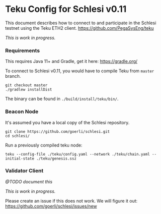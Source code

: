 # Teku Config for Schlesi v0.11
This document describes how to connect to and participate in the Schlesi testnet using the Teku ETH2 client. https://github.com/PegaSysEng/teku

_This is work in progress._

### Requirements
This requires Java 11+ and Gradle, get it here: https://gradle.org/

To connect to Schlesi v0.11, you would have to compile Teku from `master` branch.

```
git checkout master
./gradlew installDist
```

The binary can be found in `./build/install/teku/bin/`.

### Beacon Node
It's assumed you have a local copy of the Schlesi repository.

```
git clone https://github.com/goerli/schlesi.git
cd schlesi/
```

Run a previously compiled teku node:

```
teku --config-file ./teku/config.yaml --network ./teku/chain.yaml --initial-state ./teku/genesis.ssz
```

### Validator Client
_@TODO document this_

_This is work in progress._

Please create an issue if this does not work. We will figure it out: https://github.com/goerli/schlesi/issues/new
